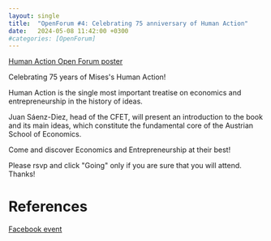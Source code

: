 ```yaml
---
layout: single
title:  "OpenForum #4: Celebrating 75 anniversary of Human Action"
date:   2024-05-08 11:42:00 +0300
#categories: [OpenForum]
---
```


[Human Action Open Forum poster](/img/24-05-08-openforum-humanaction.png)

Celebrating 75 years of Mises's Human Action!

Human Action is the single most important treatise on economics and entrepreneurship in the history of ideas.

Juan Sáenz-Diez, head of the CFET, will present an introduction to the book and its main ideas, which constitute the fundamental core of the Austrian School of Economics.

Come and discover Economics and Entrepreneurship at their best!

Please rsvp and click "Going" only if you are sure that you will attend. Thanks!

# References

[Facebook event](https://www.facebook.com/events/7342090902555102)




